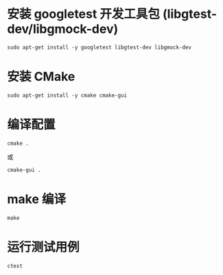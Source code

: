 # 安装 googletest 开发工具包 (libgtest-dev/libgmock-dev)
```
sudo apt-get install -y googletest libgtest-dev libgmock-dev
```

# 安装 CMake
```
sudo apt-get install -y cmake cmake-gui
```

# 编译配置
```
cmake .
```
或
```
cmake-gui .
```

# make 编译
```
make
```

# 运行测试用例
```
ctest
```